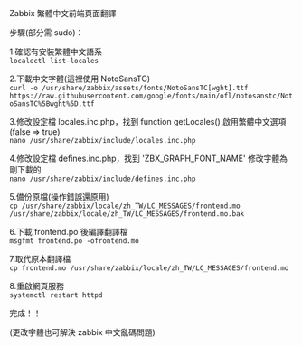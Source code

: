 Zabbix 繁體中文前端頁面翻譯  


步驟(部分需 sudo)：  

1.確認有安裝繁體中文語系  
```localectl list-locales```  

2.下載中文字體(這裡使用 NotoSansTC)  
```curl -o /usr/share/zabbix/assets/fonts/NotoSansTC[wght].ttf https://raw.githubusercontent.com/google/fonts/main/ofl/notosanstc/NotoSansTC%5Bwght%5D.ttf```  

3.修改設定檔 locales.inc.php，找到 function getLocales() 啟用繁體中文選項(false => true)  
```nano /usr/share/zabbix/include/locales.inc.php```  

4.修改設定檔 defines.inc.php，找到 'ZBX_GRAPH_FONT_NAME' 修改字體為剛下載的  
```nano /usr/share/zabbix/include/defines.inc.php```  

5.備份原檔(操作錯誤還原用)  
```cp /usr/share/zabbix/locale/zh_TW/LC_MESSAGES/frontend.mo /usr/share/zabbix/locale/zh_TW/LC_MESSAGES/frontend.mo.bak```  

6.下載 frontend.po 後編譯翻譯檔  
```msgfmt frontend.po -ofrontend.mo```  

7.取代原本翻譯檔  
```cp frontend.mo /usr/share/zabbix/locale/zh_TW/LC_MESSAGES/frontend.mo```  

8.重啟網頁服務  
```systemctl restart httpd```  

完成！！  

(更改字體也可解決 zabbix 中文亂碼問題)
